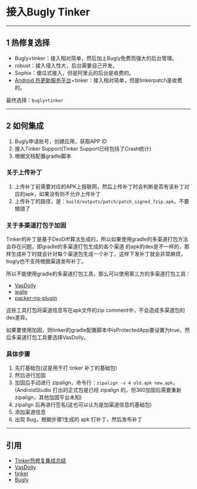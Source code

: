 # 接入Bugly Tinker

---
## 1 热修复选择

- Bugly+tinker：接入相对简单，然后加上Bugly免费而强大的后台管理。
- robust：接入侵入性大，后台需要自己开发。
- Sophix：傻瓜式接入，但是阿里云的后台是收费的。
- [Android 热更新服务平台](http://tinkerpatch.com/)+tinker：接入相对简单，但是tinkerpatch是收费的。

最终选择：`bugly+tinker`

---
## 2 如何集成

1. Bugly申请账号，创建应用，获取APP ID
2. 接入Tinker Support(Tinker Support已经包括了Crash统计)
3. 根据文档配置gradle脚本

### 关于上传补丁

1. 上传补丁前需要对应的APK上报联网，然后上传补丁时会判断是否有该补丁对应的apk，如果没有则不允许上传补丁
2. 上传补丁的路径，是：`build/outputs/patch/patch_signed_7zip.apk`，不要搞错了

### 关于多渠道打包于加固

Tinker的补丁是基于DexDiff算法生成的，所以如果使用gradle的多渠道打包方法会存在问题，即gradle的多渠道打包生成的各个渠道
的apk的dex是不一样的，那样生成补丁时就会针对每个渠道包生成一个补丁，这样下发补丁就会非常麻烦，bugly也不支持根据渠道发布补丁。

所以不能使用gradle的多渠道打包工具，那么可以使用第三方的多渠道打包工具：

- [VasDolly](https://github.com/Tencent)
- [walle](https://link.jianshu.com/?t=https://github.com/Meituan-Dianping/walle)
- [packer-ng-plugin](https://github.com/mcxiaoke/packer-ng-plugin)

这些工具打包将渠道信息写在apk文件的zip comment中，不会造成多渠道包的dex差异。

如果要使用加固，则tinker的gradle配置脚本中isProtectedApp要设置为true，然后多渠道打包工具要选择VasDolly。

### 具体步骤

1. 先打基础包(这是用于打 tinker 补丁的基础包)
1. 然后进行加固
1. 加固后手动进行 zipalign，命令行：`zipalign -v 4 old.apk new.apk`，(AndroidStudio 打出的正式包是已经 zipalign 的，但360加固后需要重新 zipalign，其他加固平台未知)
1. zipalign 后再进行签名(这也可以认为是加渠道信息的基础包)
1. 添加渠道信息
1. 出现 Bug，根据步骤1生成的 apk 打补丁，然后发布补丁

---
## 引用

- [Tinker热修复集成总结](https://www.jianshu.com/p/194c9d89b227)
- [VasDolly](https://github.com/Tencent/VasDolly)
- [tinker](https://github.com/Tencent/tinker/wiki)
- [Bugly](https://bugly.qq.com/v2/index)
